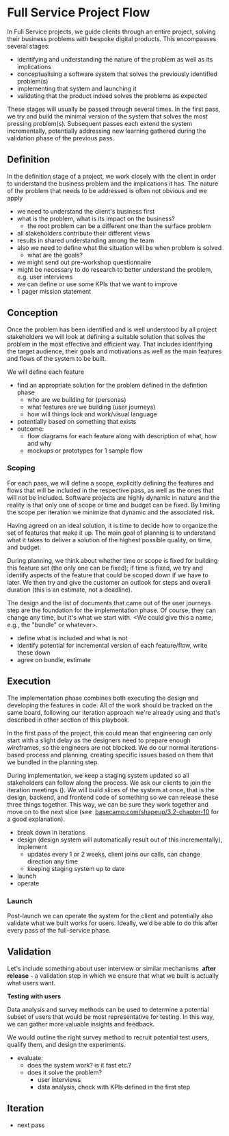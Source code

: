 # Full Service Project Flow

In Full Service projects, we guide clients through an entire project, solving
their business problems with bespoke digital products. This encompasses several
stages:

- identifying and understanding the nature of the problem as well as its
  implications
- conceptualising a software system that solves the previously identified
  problem(s)
- implementing that system and launching it
- validating that the product indeed solves the problems as expected

These stages will usually be passed through several times. In the first pass, we
try and build the minimal version of the system that solves the most pressing
problem(s). Subsequent passes each extend the system incrementally, potentially
addressing new learning gathered during the validation phase of the previous
pass.

## Definition

In the definition stage of a project, we work closely with the client in order
to understand the business problem and the implications it has. The nature of
the problem that needs to be addressed is often not obvious and we apply

- we need to understand the client's business first
- what is the problem, what is its impact on the business?
  - the root problem can be a different one than the surface problem
- all stakeholders contribute their different views
- results in shared understanding among the team
- also we need to define what the situation will be when problem is solved
  - what are the goals?
- we might send out pre-workshop questionnaire
- might be necessary to do research to better understand the problem, e.g. user
  interviews
- we can define or use some KPIs that we want to improve
- 1 pager mission statement

## Conception

Once the problem has been identified and is well understood by all project
stakeholders we will look at defining a suitable solution that solves the
problem in the most effective and efficient way. That includes identifying the
target audience, their goals and motivations as well as the main features and
flows of the system to be built.

We will define each feature

- find an appropriate solution for the problem defined in the defintion phase
  - who are we building for (personas)
  - what features are we building (user journeys)
  - how will things look and work/visual language
- potentially based on something that exists
- outcome:
  - flow diagrams for each feature along with description of what, how and why
  - mockups or prototypes for 1 sample flow

### Scoping

For each pass, we will define a scope, explicitly defining the features and
flows that will be included in the respective pass, as well as the ones that
will not be included. Software projects are highly dynamic in nature and the
reality is that only one of scope or time and budget can be fixed. By limiting
the scope per iteration we minimize that dynamic and the associated risk.

Having agreed on an ideal solution, it is time to decide how to organize the set
of features that make it up. The main goal of planning is to understand what it
takes to deliver a solution of the highest possible quality, on time, and
budget.

During planning, we think about whether time or scope is fixed for building this
feature set (the only one can be fixed); if time is fixed, we try and identify
aspects of the feature that could be scoped down if we have to later. We then
try and give the customer an outlook for steps and overall duration (this is an
estimate, not a deadline).

The design and the list of documents that came out of the user journeys step are
the foundation for the implementation phase. Of course, they can change any
time, but it's what we start with. <We could give this a name, e.g., the
"bundle" or whatever>.

- define what is included and what is not
- identify potential for incremental version of each feature/flow, write these
  down
- agree on bundle, estimate

## Execution

The implementation phase combines both executing the design and developing the
features in code. All of the work should be tracked on the same board, following
our iteration approach we're already using and that's described in other section
of this playbook.

In the first pass of the project, this could mean that engineering can only
start with a slight delay as the designers need to prepare enough wireframes, so
the engineers are not blocked. We do our normal iterations-based process and
planning, creating specific issues based on them that we bundled in the planning
step.

During implementation, we keep a staging system updated so all stakeholders can
follow along the process. We ask our clients to join the iteration meetings ().
We will build slices of the system at once, that is the design, backend, and
frontend code of something so we can release these three things together. This
way, we can be sure they work together and move on to the next slice (see 
[basecamp.com/shapeup/3.2-chapter-10][integrating] for a good explanation).

[integrating]:
  https://basecamp.com/shapeup/3.2-chapter-10#integrating-in-one-place

- break down in iterations
- design (design system will automatically result out of this incrementally),
  implement
  - updates every 1 or 2 weeks, client joins our calls, can change direction any
    time
  - keeping staging system up to date
- launch
- operate

### Launch

Post-launch we can operate the system for the client and potentially also
validate what we built works for users. Ideally, we'd be able to do this after
every pass of the full-service phase.

## Validation

Let's include something about user interview or similar mechanisms  **after
release** - a validation step in which we ensure that what we built is actually
what users want.

**Testing with users**

Data analysis and survey methods can be used to determine a potential subset of
users that would be most representative for testing. In this way, we can gather
more valuable insights and feedback.

We would outline the right survey method to recruit potential test users,
qualify them, and design the experiments.

- evaluate:
  - does the system work? is it fast etc.?
  - does it solve the problem?
    - user interviews
    - data analysis, check with KPIs defined in the first step

## Iteration

- next pass

